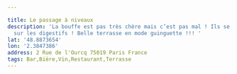 ```yaml
---

title: Le passage à niveaux
description: 'La bouffe est pas très chère mais c’est pas mal ! Ils se rattrapent
  sur les digestifs ! Belle terrasse en mode guinguette !!! '
lat: '48.8873654'
lon: '2.3847386'
address: 2 Rue de l'Ourcq 75019 Paris France
tags: Bar,Bière,Vin,Restaurant,Terrasse
---
```

